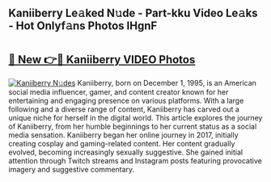 ## Kaniiberry Le𝚊ked N𝚞de - Part-kku Video Le𝚊ks - Hot Onlyf𝚊ns Photos lHgnF

# <h2><a href="http://ab12848.deff.icu/?id=Kaniiberry">🔗 New 👉🔴 Kaniiberry VIDEO Photos</a></h2>

[![Kaniiberry N𝚞des](https://i.imgur.com/rIISA9y.gif)](http://ab12848.deff.icu/?id=Kaniiberry)
Kaniiberry, born on December 1, 1995, is an American social media influencer, gamer, and content creator known for her entertaining and engaging presence on various platforms. With a large following and a diverse range of content, Kaniiberry has carved out a unique niche for herself in the digital world. This article explores the journey of Kaniiberry, from her humble beginnings to her current status as a social media sensation. Kaniiberry began her online journey in 2017, initially creating cosplay and gaming-related content. Her content gradually evolved, becoming increasingly sexually suggestive. She gained initial attention through Twitch streams and Instagram posts featuring provocative imagery and suggestive commentary.
